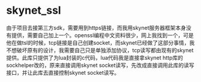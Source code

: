 # skynet_ssl
由于项目去接第三方sdk，需要用到https链接，而我用skynet服务器框架本身没有提供，需要自己加上一个。openssl编程中文资料很少，网上我找到一个，可是他在做tsl的时候，tcp链接是自己创建socket，而skynet已经做了这部分事情，我不想破坏原有的设计，我需要自己只是单独添加协议，tcp读写都由现有的skynet提供。此库只提供了为lua封装的c代码，lua代码我是直接拿skynet http库的sockhelper改的，原来直接调用skynet socket读写，先改成直接调用此库的读写接口，并让此库去直接控制skynet socket读写。
